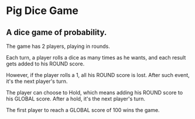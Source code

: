 # Pig Dice Game
## A dice game of probability.

The game has 2 players, playing in rounds.

Each turn, a player rolls a dice as many times as he wants, and each result gets added to his ROUND score.

However, if the player rolls a 1, all his ROUND score is lost. After such event, it's the next player's turn.

The player can choose to Hold, which means adding his ROUND score to his GLOBAL score.
After a hold, it's the next player's turn.

The first player to reach a GLOBAL score of 100 wins the game.
